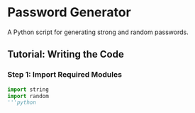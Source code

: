 # Password Generator

A Python script for generating strong and random passwords.

## Tutorial: Writing the Code

### Step 1: Import Required Modules
```python
import string
import random
'''python
